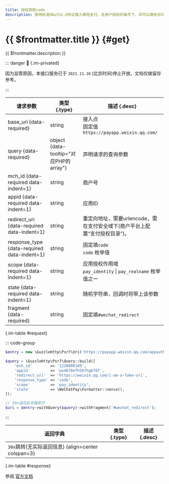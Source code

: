 ```yaml
---
title: 授权获取code
description: 使用标准OAuth2.0协议接入微信支付，在用户授权的条件下，将可以做到访问用户资源，使用接口调用用户功能（如获取用户实名信息等）
---
```


# {{ $frontmatter.title }} {#get}

{{ $frontmatter.description }}

::: danger :closed_lock_with_key: {.im-privated}

因为监管原因，本接口服务已于 `2021.11.10` (北京时间)停止开放，文档仅做留存参考。

:::

| 请求参数 | 类型 {.type} | 描述 {.desc}
| --- | --- | ---
| base_uri {data-required} | string | 接入点<br/>固定值`https://payapp.weixin.qq.com/`
| query {data-required} | object {data-tooltip="对应PHP的array"} | 声明请求的查询参数
| mch_id {data-required data-indent=1} | string | 商户号
| appid {data-required data-indent=1} | string | 应用ID
| redirect_uri {data-required data-indent=1} | string | 重定向地址，需要urlencode，需在支付安全域下(商户平台上配置“支付授权目录”)。
| response_type {data-required data-indent=1} | string | 固定填`code`<br/>`code` 枚举值
| scope {data-required data-indent=1} | string | 应用授权作用域<br/>`pay_identity` \| `pay_realname` 枚举值之一
| state {data-required data-indent=1} | string | 随机字符串，回调时将带上该参数
| fragment {data-required} | string | 固定填`#wechat_redirect`

{.im-table #request}

::: code-group

```php [标准Ps7]
$entry = new \GuzzleHttp\Psr7\Uri('https://payapp.weixin.qq.com/appauth/authindex');

$query = \GuzzleHttp\Psr7\Query::build([
    'mch_id'        => '1230000109',
    'appid'         => 'wxd678efh567hg6787',
    'redirect_uri'  => 'https://weixin.qq.com/i-am-a-fake-uri',
    'response_type' => 'code',
    'scope'         => 'pay_identity',
    'state'         => \WeChatPay\Formatter::nonce(),
]);

// 30x返回此变量即可
$uri = $entry->withQuery($query)->withFragment('#wechat_redirect');
```

:::

| 返回字典 | 类型 {.type} | 描述 {.desc}
| --- | --- | ---
| `30x`跳转(无实际返回信息) {align=center colspan=3}

{.im-table #response}

参阅 [官方文档](https://pay.weixin.qq.com/wiki/doc/api/realnameauth.php?chapter=60_1&index=2)

